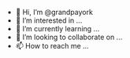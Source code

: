 - 👋 Hi, I’m @grandpayork
- 👀 I’m interested in ...
- 🌱 I’m currently learning ...
- 💞️ I’m looking to collaborate on ...
- 📫 How to reach me ...

<!---
grandpayork/grandpayork is a ✨ special ✨ repository because its `README.md` (this file) appears on your GitHub profile.
You can click the Preview link to take a look at your changes.
--->
